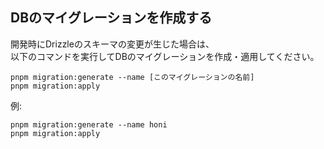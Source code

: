 ## DBのマイグレーションを作成する
開発時にDrizzleのスキーマの変更が生じた場合は、\
以下のコマンドを実行してDBのマイグレーションを作成・適用してください。
```
pnpm migration:generate --name [このマイグレーションの名前]
pnpm migration:apply
```

例:
```
pnpm migration:generate --name honi
pnpm migration:apply
```
